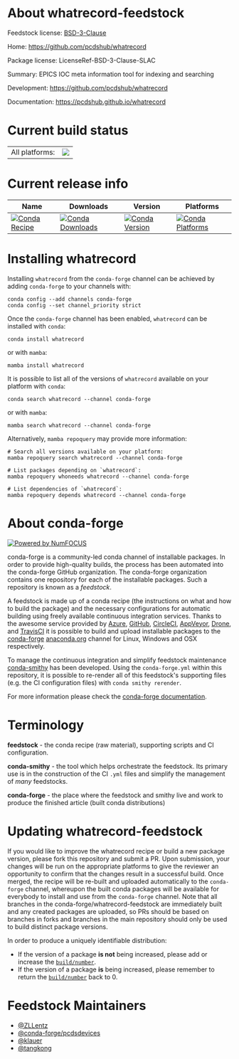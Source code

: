 About whatrecord-feedstock
==========================

Feedstock license: [BSD-3-Clause](https://github.com/conda-forge/whatrecord-feedstock/blob/main/LICENSE.txt)

Home: https://github.com/pcdshub/whatrecord

Package license: LicenseRef-BSD-3-Clause-SLAC

Summary: EPICS IOC meta information tool for indexing and searching

Development: https://github.com/pcdshub/whatrecord

Documentation: https://pcdshub.github.io/whatrecord

Current build status
====================


<table><tr><td>All platforms:</td>
    <td>
      <a href="https://dev.azure.com/conda-forge/feedstock-builds/_build/latest?definitionId=20281&branchName=main">
        <img src="https://dev.azure.com/conda-forge/feedstock-builds/_apis/build/status/whatrecord-feedstock?branchName=main">
      </a>
    </td>
  </tr>
</table>

Current release info
====================

| Name | Downloads | Version | Platforms |
| --- | --- | --- | --- |
| [![Conda Recipe](https://img.shields.io/badge/recipe-whatrecord-green.svg)](https://anaconda.org/conda-forge/whatrecord) | [![Conda Downloads](https://img.shields.io/conda/dn/conda-forge/whatrecord.svg)](https://anaconda.org/conda-forge/whatrecord) | [![Conda Version](https://img.shields.io/conda/vn/conda-forge/whatrecord.svg)](https://anaconda.org/conda-forge/whatrecord) | [![Conda Platforms](https://img.shields.io/conda/pn/conda-forge/whatrecord.svg)](https://anaconda.org/conda-forge/whatrecord) |

Installing whatrecord
=====================

Installing `whatrecord` from the `conda-forge` channel can be achieved by adding `conda-forge` to your channels with:

```
conda config --add channels conda-forge
conda config --set channel_priority strict
```

Once the `conda-forge` channel has been enabled, `whatrecord` can be installed with `conda`:

```
conda install whatrecord
```

or with `mamba`:

```
mamba install whatrecord
```

It is possible to list all of the versions of `whatrecord` available on your platform with `conda`:

```
conda search whatrecord --channel conda-forge
```

or with `mamba`:

```
mamba search whatrecord --channel conda-forge
```

Alternatively, `mamba repoquery` may provide more information:

```
# Search all versions available on your platform:
mamba repoquery search whatrecord --channel conda-forge

# List packages depending on `whatrecord`:
mamba repoquery whoneeds whatrecord --channel conda-forge

# List dependencies of `whatrecord`:
mamba repoquery depends whatrecord --channel conda-forge
```


About conda-forge
=================

[![Powered by
NumFOCUS](https://img.shields.io/badge/powered%20by-NumFOCUS-orange.svg?style=flat&colorA=E1523D&colorB=007D8A)](https://numfocus.org)

conda-forge is a community-led conda channel of installable packages.
In order to provide high-quality builds, the process has been automated into the
conda-forge GitHub organization. The conda-forge organization contains one repository
for each of the installable packages. Such a repository is known as a *feedstock*.

A feedstock is made up of a conda recipe (the instructions on what and how to build
the package) and the necessary configurations for automatic building using freely
available continuous integration services. Thanks to the awesome service provided by
[Azure](https://azure.microsoft.com/en-us/services/devops/), [GitHub](https://github.com/),
[CircleCI](https://circleci.com/), [AppVeyor](https://www.appveyor.com/),
[Drone](https://cloud.drone.io/welcome), and [TravisCI](https://travis-ci.com/)
it is possible to build and upload installable packages to the
[conda-forge](https://anaconda.org/conda-forge) [anaconda.org](https://anaconda.org/)
channel for Linux, Windows and OSX respectively.

To manage the continuous integration and simplify feedstock maintenance
[conda-smithy](https://github.com/conda-forge/conda-smithy) has been developed.
Using the ``conda-forge.yml`` within this repository, it is possible to re-render all of
this feedstock's supporting files (e.g. the CI configuration files) with ``conda smithy rerender``.

For more information please check the [conda-forge documentation](https://conda-forge.org/docs/).

Terminology
===========

**feedstock** - the conda recipe (raw material), supporting scripts and CI configuration.

**conda-smithy** - the tool which helps orchestrate the feedstock.
                   Its primary use is in the construction of the CI ``.yml`` files
                   and simplify the management of *many* feedstocks.

**conda-forge** - the place where the feedstock and smithy live and work to
                  produce the finished article (built conda distributions)


Updating whatrecord-feedstock
=============================

If you would like to improve the whatrecord recipe or build a new
package version, please fork this repository and submit a PR. Upon submission,
your changes will be run on the appropriate platforms to give the reviewer an
opportunity to confirm that the changes result in a successful build. Once
merged, the recipe will be re-built and uploaded automatically to the
`conda-forge` channel, whereupon the built conda packages will be available for
everybody to install and use from the `conda-forge` channel.
Note that all branches in the conda-forge/whatrecord-feedstock are
immediately built and any created packages are uploaded, so PRs should be based
on branches in forks and branches in the main repository should only be used to
build distinct package versions.

In order to produce a uniquely identifiable distribution:
 * If the version of a package **is not** being increased, please add or increase
   the [``build/number``](https://docs.conda.io/projects/conda-build/en/latest/resources/define-metadata.html#build-number-and-string).
 * If the version of a package **is** being increased, please remember to return
   the [``build/number``](https://docs.conda.io/projects/conda-build/en/latest/resources/define-metadata.html#build-number-and-string)
   back to 0.

Feedstock Maintainers
=====================

* [@ZLLentz](https://github.com/ZLLentz/)
* [@conda-forge/pcdsdevices](https://github.com/conda-forge/pcdsdevices/)
* [@klauer](https://github.com/klauer/)
* [@tangkong](https://github.com/tangkong/)


